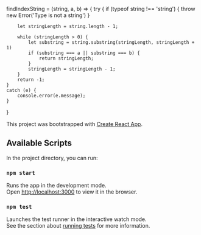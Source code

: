 findIndexString = (string, a, b) => {
    try {
        if (typeof string !== 'string') {
            throw new Error('Type is not a string')
        }

        let stringLength = string.length - 1;

        while (stringLength > 0) {
            let substring = string.substring(stringLength, stringLength + 1)
            if (substring === a || substring === b) {
                return stringLength;
            }
            stringLength = stringLength - 1;
        }
        return -1;
    }
    catch (e) {
        console.error(e.message);
    }
}


This project was bootstrapped with [Create React App](https://github.com/facebook/create-react-app).

## Available Scripts

In the project directory, you can run:

### `npm start`

Runs the app in the development mode.<br>
Open [http://localhost:3000](http://localhost:3000) to view it in the browser.

### `npm test`

Launches the test runner in the interactive watch mode.<br>
See the section about [running tests](https://facebook.github.io/create-react-app/docs/running-tests) for more information.